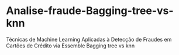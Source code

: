# Analise-fraude-Bagging-tree-vs-knn
Técnicas de Machine Learning Aplicadas à Detecção de Fraudes em Cartões de Crédito via Essemble Bagging tree vs knn
